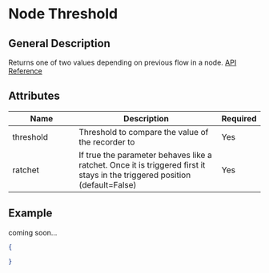 # Node Threshold

## General Description

Returns one of two values depending on previous flow in a node. [API Reference](https://pywr.github.io/pywr-docs/master/api/generated/pywr.parameters.NodeThresholdParameter.html)

## Attributes

<table><thead><tr><th width="158">Name</th><th width="409">Description</th><th>Required</th></tr></thead><tbody><tr><td>threshold</td><td>Threshold to compare the value of the recorder to</td><td>Yes</td></tr><tr><td>ratchet</td><td>If true the parameter behaves like a ratchet. Once it is triggered first it stays in the triggered position (default=False)</td><td>Yes</td></tr></tbody></table>

## Example

coming soon...

```json
{

}
```
